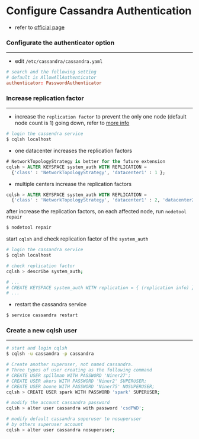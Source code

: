# Configure Cassandra Authentication

<script type="text/javascript" src="../js/general.js"></script>

* refer to [official page](http://docs.datastax.com/en/cassandra/2.1/cassandra/security/security_config_native_authenticate_t.html)

### Configurate the authenticator option
---

* edit `/etc/cassandra/cassandra.yaml`

```conf
# search and the following setting
# default is AllowAllAuthenticator
authenticator: PasswordAuthenticator
```

### Increase replication factor
---

* increase the `replication factor` to prevent the only one node (default node count is 1) going down, refer to [more info](https://jiankaiwang.gitbooks.io/itsys/content/database/cassandra_data_replication.html)

```bash
# login the cassendra service
$ cqlsh localhost
```

* one datacenter increases the replication factors

```sql
# NetworkTopologyStrategy is better for the future extension
cqlsh > ALTER KEYSPACE system_auth WITH REPLICATION =
  {'class' : 'NetworkTopologyStrategy', 'datacenter1' : 1 };
```

* multiple centers increase the replication factors

```sql
cqlsh > ALTER KEYSPACE system_auth WITH REPLICATION =
  {'class' : 'NetworkTopologyStrategy', 'datacenter1' : 2, 'datacenter2' : 3 };
```


after increase the replication factors, on each affected node, run `nodetool repair`

```bash
$ nodetool repair
```

start `cqlsh` and check replication factor of the `system_auth`

```bash
# login the cassandra service
$ cqlsh localhost

# check replication factor
cqlsh > describe system_auth;

# ...
# CREATE KEYSPACE system_auth WITH replication = { (replication info) }  AND durable_writes = true;
# ...
```

* restart the cassandra service

```bash
$ service cassandra restart
```

### Create a new cqlsh user
---

```bash
# start and login cqlsh
$ cqlsh -u cassandra -p cassandra

# Create another superuser, not named cassandra.
# Three types of user creating as the following command
# CREATE USER spillman WITH PASSWORD 'Niner27';
# CREATE USER akers WITH PASSWORD 'Niner2' SUPERUSER;
# CREATE USER boone WITH PASSWORD 'Niner75' NOSUPERUSER;
cqlsh > CREATE USER spark WITH PASSWORD 'spark' SUPERUSER;

# modify the account cassandra password
cqlsh > alter user cassandra with password 'csdPWD';

# modify default cassandra superuser to nosuperuser
# by others superuser account
cqlsh > alter user cassandra nosuperuser;
```







